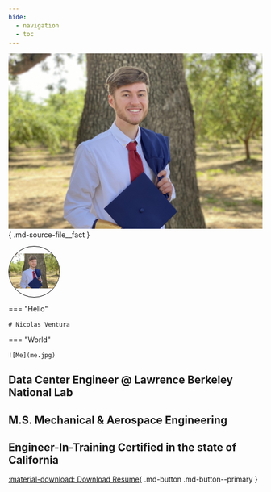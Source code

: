 ```yaml
---
hide:
  - navigation
  - toc
---
```


![Me](me.jpg){ .md-source-file__fact }

<div style="width:100px;height:100px;overflow:hidden;border-radius:50%;border:1px solid black;" markdown>

![Me](me.jpg){ style="margin-left:-25%;height:100%;width:auto;" }

</div>

<div class="grid" markdown>

=== "Hello"

    # Nicolas Ventura

=== "World"

    ![Me](me.jpg)

</div>

## Data Center Engineer @ Lawrence Berkeley National Lab

## M.S. Mechanical & Aerospace Engineering

## Engineer-In-Training Certified in the state of California

[:material-download: Download Resume](Resume.pdf){ .md-button .md-button--primary }
